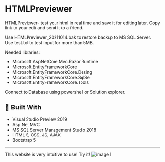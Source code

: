 # HTMLPreviewer
HTMLPreviewer- test your html in real time and save it for editing later. Copy link to your edit and send it to a friend.

Use HTMLPreviewer_20211014.bak to restore backup to MS SQL Server. <br>
Use test.txt to test input for more than 5MB. <br>

Needed libraries: <br>
- Microsoft.AspNetCore.Mvc.Razor.Runtime <br>
- Microsoft.EntityFrameworkCore <br>
- Microsoft.EntityFrameworkCore.Desing <br>
- Microsoft.EntityFrameworkCore.SqlSe <br>
- Microsoft.EntityFrameworkCore.Tools <br>

Connect to Database using powershell or Solution explorer.

## :hammer: Built With
- Visual Studio Preview 2019
- Asp.Net MVC
- MS SQL Server Management Studio 2018
- HTML 5, CSS, JS, AJAX
- Bootstrap 5

--------

This website is very intuitive to use! Try it!
![image 1](https://user-images.githubusercontent.com/44399948/137617236-0187db5a-891f-4f14-b676-2d33bba0e897.png)
